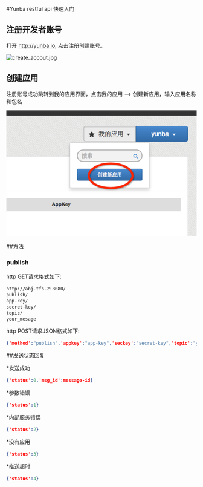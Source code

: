 #Yunba restful api 快速入门
## 注册开发者账号
打开 <http://yunba.io>, 点击注册创建账号。

![create_accout.jpg](../image/register_account.png)

## 创建应用
注册账号成功跳转到我的应用界面，点击我的应用 --> 创建新应用，输入应用名称和包名

![create_application.jpg](image/create_app.png)

##方法
### publish

http GET请求格式如下:

```url
http://abj-tfs-2:8080/
publish/
app-key/
secret-key/
topic/
your_mesage
```

http POST请求JSON格式如下:

```json
{'method':"publish",'appkey':"app-key",'seckey':"secret-key",'topic':"your-topic",'msg':"your-message"}
```

##发送状态回复

*发送成功

```json
{'status':0,'msg_id':message-id}
```

*参数错误

```json
{'status':1}
```

*内部服务错误

```json
{'status':2}
```

*没有应用

```json
{'status':3}
```

*推送超时

```json
{'status':4}
```
